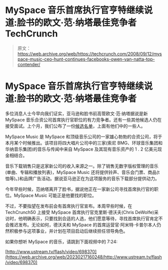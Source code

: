 # MySpace 音乐首席执行官亨特继续说道:脸书的欧文·范·纳塔最佳竞争者 TechCrunch

> 原文：<https://web.archive.org/web/https://techcrunch.com/2008/09/12/myspace-music-ceo-hunt-continues-facebooks-owen-van-natta-top-contender/>

# MySpace 音乐首席执行官亨特继续说道:脸书的欧文·范·纳塔最佳竞争者

多位消息人士今早向我们证实，亚马逊和脸书前高管欧文·范·纳塔据说是新 MySpace 音乐合资公司首席执行官职位的有力竞争者。还有一些其他候选人仍在接受面试。上个月，我们公布了一份[候选名单](https://web.archive.org/web/20230217160248/https://techcrunch.com/2008/08/05/the-myspace-music-ceo-candidate-shortlist/)，上面有他们中的一些人。

MySpace Music 是 MySpace 和顶级音乐公司的一家雄心勃勃的合资公司，将于本月某个时候推出。该项目将四大唱片公司中的三家(索尼 BMG、环球音乐集团和华纳音乐集团)的音乐与传闻中来自 MySpace 及其现有音乐资产的 1 . 2 亿美元现金相结合。

音乐下载销售只是这家新公司的收入来源之一。除了销售无数字版权管理的音乐(单曲、专辑和播放列表)，MySpace Music 还将提供铃声、音乐会门票、商品(t 恤等)。)和品牌广告活动。据说亚马逊正在为这项服务的音乐下载部分提供动力。

今年早些时候，范纳塔离开了脸书，据说他正在一家新公司寻找首席执行官的职位。MySpace Music 可能正是他要找的职位。

不过，不要指望在发布前会有首席执行官宣布。本周早些时候，在 TechCrunch50 上接受 MySpace 首席执行官克里斯·德沃夫(Chris DeWolfe)采访时，他明确表示，只要找到合适的人选，他们愿意等待，寻找首席执行官肯定不会推迟发布。无论如何，德沃夫和 MySpace 的首席运营官·阿米特·卡普尔本人仍然积极参与这项事业，并计划在项目启动后继续担任领导角色。

如果你想听 MySpace 的音乐，请跳到下面视频中的 7:24:

[http://www.ustream.tv/flash/video/698370](https://web.archive.org/web/20230217160248/http://www.ustream.tv/flash/video/698370)